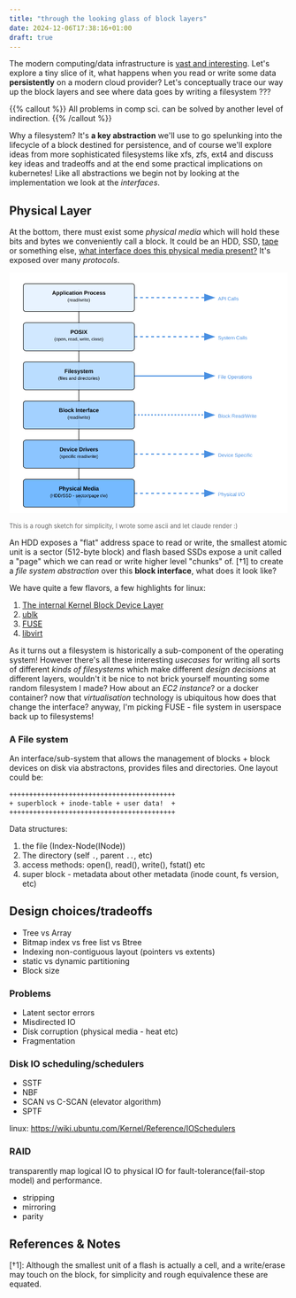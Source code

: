 ```yaml
---
title: "through the looking glass of block layers"
date: 2024-12-06T17:38:16+01:00
draft: true
---
```


The modern computing/data infrastructure is [vast and interesting](https://landscape.cncf.io/). 
Let's explore a tiny slice of it, what happens when you read or write some data **persistently** on a modern cloud provider?
Let's conceptually trace our way up the block layers and see where data goes by writing a filesystem ???

{{% callout %}}
All problems in comp sci. can be solved by another level of indirection.
{{% /callout %}}

Why a filesystem? It's **a key abstraction** we'll use to go spelunking into the lifecycle of a block destined for persistence, and of course we'll explore ideas from more sophisticated filesystems like xfs, zfs, ext4 and discuss key ideas and tradeoffs and at the end some practical implications on kubernetes! Like all abstractions we begin not by looking at the implementation we look at the _interfaces_.

## Physical Layer
At the bottom, there must exist some _physical media_ which will hold these bits and bytes we conveniently call a block. It could be an HDD, SSD, [tape](https://aws.amazon.com/storagegateway/vtl/) or something else, [what interface does this physical media present?](https://pages.cs.wisc.edu/~remzi/OSTEP/file-devices.pdf) It's exposed over many _protocols_.

![simplified sketch of file system layering](/sketch_fs.svg)

<p class="subtext" style="font-size: 0.8em; color: #666;">This is a rough sketch for simplicity, I wrote some ascii and let claude render :) </p>


An HDD exposes a "flat" address space to read or write, the smallest atomic unit is a sector (512-byte block) and flash based 
SSDs expose a unit called a "page" which we can read or write higher level "chunks" of. [†1] to create a _file system abstraction_ over this **block interface**, what does it look like?

We have quite a few flavors, a few highlights for linux: 
1. [The internal Kernel Block Device Layer](https://linux-kernel-labs.github.io/refs/heads/master/labs/block_device_drivers.html#overview)
2. [ublk](https://spdk.io/doc/ublk.html)
3. [FUSE](https://www.kernel.org/doc/html/next/filesystems/fuse.html)
4. [libvirt](https://libvirt.org/storage.html)

As it turns out a filesystem is historically a sub-component of the operating system! However there's all these interesting _usecases_ for writing all sorts of different _kinds of filesystems_ which make different _design decisions_ at different layers, wouldn't it be nice to not brick yourself mounting some random filesystem I made? How about an _EC2 instance_? or a docker container? now that _virtualisation_ technology is ubiquitous how does that change the interface? anyway, I'm picking FUSE - file system in userspace back up to filesystems!


### A File system
An interface/sub-system that allows the management of blocks + block devices on disk via abstractons, provides files and directories.
One layout could be:
```
++++++++++++++++++++++++++++++++++++++++++
+ superblock + inode-table + user data!  +
++++++++++++++++++++++++++++++++++++++++++
```

Data structures:
1. the file (Index-Node(INode))
2. The directory (self `.`, parent `..`, etc)
3. access methods: open(), read(), write(), fstat() etc
4. super block - metadata about other metadata (inode count, fs version, etc)

## Design choices/tradeoffs
- Tree vs Array
- Bitmap index vs free list vs Btree
- Indexing non-contiguous layout (pointers vs extents)
- static vs dynamic partitioning
- Block size

### Problems
- Latent sector errors
- Misdirected IO
- Disk corruption (physical media - heat etc)
- Fragmentation

### Disk IO scheduling/schedulers
- SSTF
- NBF
- SCAN vs C-SCAN (elevator algorithm)
- SPTF

linux: https://wiki.ubuntu.com/Kernel/Reference/IOSchedulers

### RAID
transparently map logical IO to physical IO for fault-tolerance(fail-stop model) and performance.
- stripping
- mirroring
- parity


## References & Notes
[^1]: [Can Applications Recover from fsync Failures?](https://www.usenix.org/system/files/atc20-rebello.pdf)
[^2]: [Protocol Aware Recovery](https://www.usenix.org/conference/fast18/presentation/alagappan)
[^3]: [End-to-end Data Integrity for File Systems: A ZFS Case Study](https://research.cs.wisc.edu/wind/Publications/zfs-corruption-fast10.pdf)

[†1]: Although the smallest unit of a flash is actually a cell, and a write/erase may touch on the block, for simplicity and rough equivalence these are equated.
